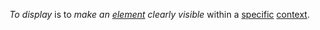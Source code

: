 *To display* is to *make an [element](https://github.com/gcassel/Modular-Organization-Terminology/blob/master/terms/element.md) clearly visible* within a [specific](https://github.com/gcassel/Modular-Organization-Terminology/blob/master/terms/specific.md) [context](https://github.com/gcassel/Modular-Organization-Terminology/blob/master/terms/context.md).
